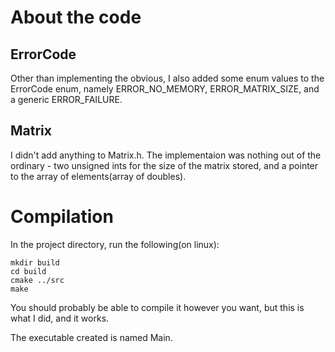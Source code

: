 # About the code
## ErrorCode
Other than implementing the obvious, I also added some enum values to the ErrorCode enum, 
namely ERROR\_NO\_MEMORY, ERROR\_MATRIX\_SIZE, and a generic ERROR\_FAILURE.

## Matrix
I didn't add anything to Matrix.h.
The implementaion was nothing out of the ordinary - two unsigned ints for the size of the matrix stored, 
and a pointer to the array of elements(array of doubles).


# Compilation
In the project directory, run the following(on linux):

```
mkdir build
cd build
cmake ../src
make
```

You should probably be able to compile it however you want, but this is what I did, and it works.

The executable created is named Main.
